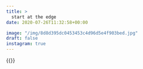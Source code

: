 ```yaml
---
title: >
  start at the edge
date: 2020-07-26T11:32:58+00:00

image: "/img/8d8d395dc0453453c4d96d5e4f903bed.jpg"
draft: false
instagram: true
---
```


{{<photo src="/img/8d8d395dc0453453c4d96d5e4f903bed.jpg">}}
